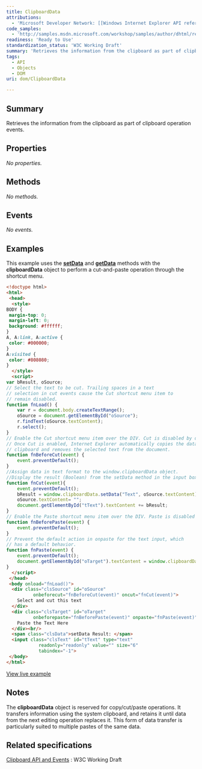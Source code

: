 ```yaml
---
title: ClipboardData
attributions:
  - 'Microsoft Developer Network: [[Windows Internet Explorer API reference](http://msdn.microsoft.com/en-us/library/ie/hh828809%28v=vs.85%29.aspx) Article]'
code_samples:
  - 'http://samples.msdn.microsoft.com/workshop/samples/author/dhtml/refs/clipboardDataEX.htm'
readiness: 'Ready to Use'
standardization_status: 'W3C Working Draft'
summary: 'Retrieves the information from the clipboard as part of clipboard operation events.'
tags:
  - API
  - Objects
  - DOM
uri: dom/ClipboardData

---
```

## Summary

Retrieves the information from the clipboard as part of clipboard operation events.

## Properties

*No properties.*

## Methods

*No methods.*

## Events

*No events.*

## Examples

This example uses the [**setData**](/dom/DataTransfer/setData) and [**getData**](/dom/DataTransfer/getData) methods with the **clipboardData** object to perform a cut-and-paste operation through the shortcut menu.

``` html
<!doctype html>
<html>
 <head>
  <style>
BODY {
 margin-top: 0;
 margin-left: 0;
 background: #ffffff;
}
A, A:link, A:active {
 color: #000000;
}
A:visited {
 color: #808080;
}
  </style>
  <script>
var bResult, oSource;
// Select the text to be cut. Trailing spaces in a text
// selection in cut events cause the Cut shortcut menu item to
// remain disabled.
function fnLoad() {
    var r = document.body.createTextRange();
    oSource = document.getElementById("oSource");
    r.findText(oSource.textContent);
    r.select();
}
// Enable the Cut shortcut menu item over the DIV. Cut is disabled by default.
// Once Cut is enabled, Internet Explorer automatically copies the data to the
// clipboard and removes the selected text from the document.
function fnBeforeCut(event) {
    event.preventDefault();
}
//Assign data in text format to the window.clipboardData object.
//Display the result (Boolean) from the setData method in the input box below.
function fnCut(event){
    event.preventDefault();
    bResult = window.clipboardData.setData("Text", oSource.textContent);
    oSource.textContent= "";
    document.getElementById("tText").textContent += bResult;
}
// Enable the Paste shortcut menu item over the DIV. Paste is disabled by default.
function fnBeforePaste(event) {
    event.preventDefault();
}
// Prevent the default action in onpaste for the text input, which
// has a default behavior.
function fnPaste(event) {
    event.preventDefault();
    document.getElementById("oTarget").textContent = window.clipboardData.getData("Text");
}
  </script>
 </head>
 <body onload="fnLoad()">
  <div class="clsSource" id="oSource"
          onbeforecut="fnBeforeCut(event)" oncut="fnCut(event)">
    Select and cut this text
  </div>
  <div class="clsTarget" id="oTarget"
          onbeforepaste="fnBeforePaste(event)" onpaste="fnPaste(event)">
    Paste the Text Here
  </div><br/>
  <span class="clsData">setData Result: </span>
  <input class="clsText" id="tText" type="text"
            readonly="readonly" value="" size="6"
            tabindex="-1">
 </body>
</html>
```

[View live example](http://samples.msdn.microsoft.com/workshop/samples/author/dhtml/refs/clipboardDataEX.htm)

## Notes

The **clipboardData** object is reserved for copy/cut/paste operations. It transfers information using the system clipboard, and retains it until data from the next editing operation replaces it. This form of data transfer is particularly suited to multiple pastes of the same data.

## Related specifications

[Clipboard API and Events](http://www.w3.org/TR/clipboard-apis/)
:   W3C Working Draft
